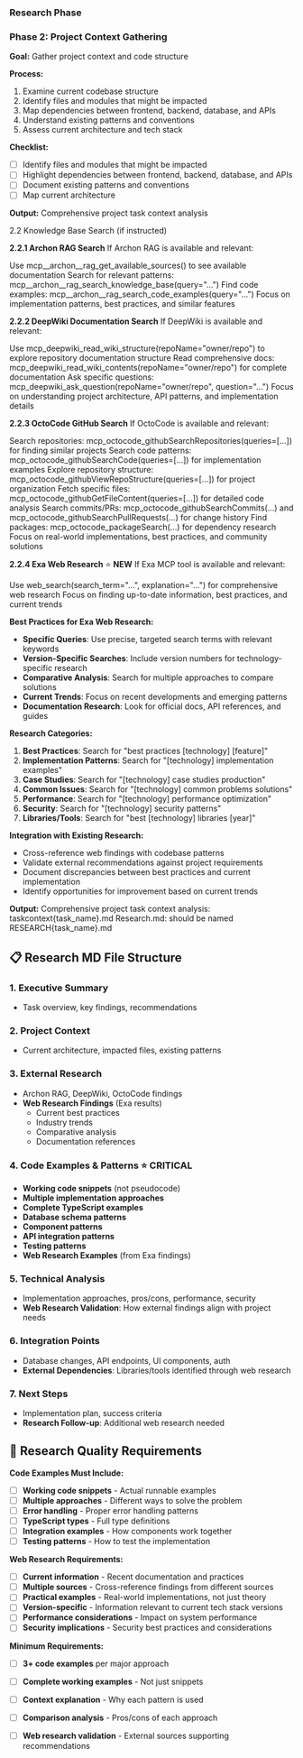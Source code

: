 ### Research Phase
### Phase 2: Project Context Gathering
**Goal:** Gather project context and code structure

**Process:**
1. Examine current codebase structure
2. Identify files and modules that might be impacted
3. Map dependencies between frontend, backend, database, and APIs
4. Understand existing patterns and conventions
5. Assess current architecture and tech stack

**Checklist:**
- [ ] Identify files and modules that might be impacted
- [ ] Highlight dependencies between frontend, backend, database, and APIs
- [ ] Document existing patterns and conventions
- [ ] Map current architecture

**Output:** Comprehensive project task context analysis

2.2 Knowledge Base Search (if instructed)

**2.2.1 Archon RAG Search**
If Archon RAG is available and relevant:

Use mcp__archon__rag_get_available_sources() to see available documentation
Search for relevant patterns: mcp__archon__rag_search_knowledge_base(query="...")
Find code examples: mcp__archon__rag_search_code_examples(query="...")
Focus on implementation patterns, best practices, and similar features

**2.2.2 DeepWiki Documentation Search**
If DeepWiki is available and relevant:

Use mcp_deepwiki_read_wiki_structure(repoName="owner/repo") to explore repository documentation structure
Read comprehensive docs: mcp_deepwiki_read_wiki_contents(repoName="owner/repo") for complete documentation
Ask specific questions: mcp_deepwiki_ask_question(repoName="owner/repo", question="...")
Focus on understanding project architecture, API patterns, and implementation details

**2.2.3 OctoCode GitHub Search**
If OctoCode is available and relevant:

Search repositories: mcp_octocode_githubSearchRepositories(queries=[...]) for finding similar projects
Search code patterns: mcp_octocode_githubSearchCode(queries=[...]) for implementation examples
Explore repository structure: mcp_octocode_githubViewRepoStructure(queries=[...]) for project organization
Fetch specific files: mcp_octocode_githubGetFileContent(queries=[...]) for detailed code analysis
Search commits/PRs: mcp_octocode_githubSearchCommits(...) and mcp_octocode_githubSearchPullRequests(...) for change history
Find packages: mcp_octocode_packageSearch(...) for dependency research
Focus on real-world implementations, best practices, and community solutions

**2.2.4 Exa Web Research** ⭐ **NEW**
If Exa MCP tool is available and relevant:

Use web_search(search_term="...", explanation="...") for comprehensive web research
Focus on finding up-to-date information, best practices, and current trends

**Best Practices for Exa Web Research:**
- **Specific Queries**: Use precise, targeted search terms with relevant keywords
- **Version-Specific Searches**: Include version numbers for technology-specific research
- **Comparative Analysis**: Search for multiple approaches to compare solutions
- **Current Trends**: Focus on recent developments and emerging patterns
- **Documentation Research**: Look for official docs, API references, and guides

**Research Categories:**
1. **Best Practices**: Search for "best practices [technology] [feature]"
2. **Implementation Patterns**: Search for "[technology] implementation examples"
3. **Case Studies**: Search for "[technology] case studies production"
4. **Common Issues**: Search for "[technology] common problems solutions"
5. **Performance**: Search for "[technology] performance optimization"
6. **Security**: Search for "[technology] security patterns"
7. **Libraries/Tools**: Search for "best [technology] libraries [year]"

**Integration with Existing Research:**
- Cross-reference web findings with codebase patterns
- Validate external recommendations against project requirements
- Document discrepancies between best practices and current implementation
- Identify opportunities for improvement based on current trends

**Output:** 
Comprehensive project task context analysis: taskcontext{task_name}.md
Research.md: should be named RESEARCH{task_name}.md

## 📋 Research MD File Structure

### **1. Executive Summary**
- Task overview, key findings, recommendations

### **2. Project Context**
- Current architecture, impacted files, existing patterns

### **3. External Research**
- Archon RAG, DeepWiki, OctoCode findings
- **Web Research Findings** (Exa results)
  - Current best practices
  - Industry trends
  - Comparative analysis
  - Documentation references

### **4. Code Examples & Patterns** ⭐ **CRITICAL**
- **Working code snippets** (not pseudocode)
- **Multiple implementation approaches**
- **Complete TypeScript examples**
- **Database schema patterns**
- **Component patterns**
- **API integration patterns**
- **Testing patterns**
- **Web Research Examples** (from Exa findings)

### **5. Technical Analysis**
- Implementation approaches, pros/cons, performance, security
- **Web Research Validation**: How external findings align with project needs

### **6. Integration Points**
- Database changes, API endpoints, UI components, auth
- **External Dependencies**: Libraries/tools identified through web research

### **7. Next Steps**
- Implementation plan, success criteria
- **Research Follow-up**: Additional web research needed

## 🎯 Research Quality Requirements

**Code Examples Must Include:**
- [ ] **Working code snippets** - Actual runnable examples
- [ ] **Multiple approaches** - Different ways to solve the problem
- [ ] **Error handling** - Proper error handling patterns
- [ ] **TypeScript types** - Full type definitions
- [ ] **Integration examples** - How components work together
- [ ] **Testing patterns** - How to test the implementation

**Web Research Requirements:**
- [ ] **Current information** - Recent documentation and practices
- [ ] **Multiple sources** - Cross-reference findings from different sources
- [ ] **Practical examples** - Real-world implementations, not just theory
- [ ] **Version-specific** - Information relevant to current tech stack versions
- [ ] **Performance considerations** - Impact on system performance
- [ ] **Security implications** - Security best practices and considerations

**Minimum Requirements:**
- [ ] **3+ code examples** per major approach
- [ ] **Complete working examples** - Not just snippets
- [ ] **Context explanation** - Why each pattern is used
- [ ] **Comparison analysis** - Pros/cons of each approach
- [ ] **Web research validation** - External sources supporting recommendations

